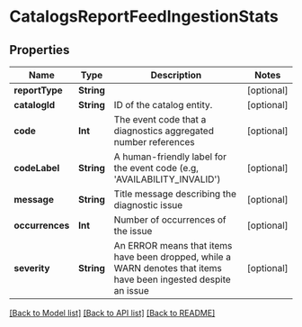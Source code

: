 # CatalogsReportFeedIngestionStats

## Properties
Name | Type | Description | Notes
------------ | ------------- | ------------- | -------------
**reportType** | **String** |  | [optional] 
**catalogId** | **String** | ID of the catalog entity. | [optional] 
**code** | **Int** | The event code that a diagnostics aggregated number references | [optional] 
**codeLabel** | **String** | A human-friendly label for the event code (e.g, &#39;AVAILABILITY_INVALID&#39;) | [optional] 
**message** | **String** | Title message describing the diagnostic issue | [optional] 
**occurrences** | **Int** | Number of occurrences of the issue | [optional] 
**severity** | **String** | An ERROR means that items have been dropped, while a WARN denotes that items have been ingested despite an issue | [optional] 

[[Back to Model list]](../README.md#documentation-for-models) [[Back to API list]](../README.md#documentation-for-api-endpoints) [[Back to README]](../README.md)


